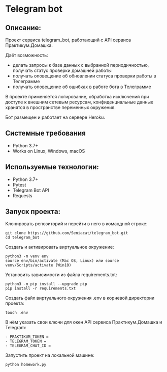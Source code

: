 # Telegram bot
## Описание:
Проект сервиса telegram_bot, работающий с API сервиса Практикум.Домашка.

Даёт возможность:
- делать запросы к базе данных с выбранной периодичностью, получать статус проверки домашней работы
- получать оповещение об обновлении статуса проверки работы в Телеграмме
- получать оповещение об ошибках в работе бота в Телеграмме 

В проекте применяется логирование, обработка исключений при доступе к внешним сетевым ресурсам, конфиденциальные данные хранятся в пространстве переменных окружения.

Бот размещен и работает на сервере Heroku.

## Системные требования
- Python 3.7+
- Works on Linux, Windows, macOS

## Используемые технологии:
- Python 3.7+
- Pytest
- Telegram Bot API
- Requests

## Запуск проекта:
Клонировать репозиторий и перейти в него в командной строке:
```
git clone https://github.com/Seniacat/telegram_bot.git
cd telegram_bot
```
Cоздать и активировать виртуальное окружение:
```
python3 -m venv env
source env/bin/activate (Mac OS, Linux) или source venv/Scripts/activate (Win10)
```
Установить зависимости из файла requirements.txt:
```
python3 -m pip install --upgrade pip
pip install -r requirements.txt
```
Создать файл виртуального окружения .env в корневой директории проекта:
```
touch .env
```
В нём указать свои ключи для окен API сервиса Практикум.Домашка и Telegram:
```
- PRAKTIKUM_TOKEN =
- TELEGRAM_TOKEN =
- TELEGRAM_CHAT_ID =
```
Запустить проект на локальной машине:
```
python homework.py
```
